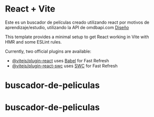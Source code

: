# React + Vite
Este es un buscador de películas creado utilizando react por motivos de aprendizaje/estudio, utilizando la API de omdbapi.com
[Diseño](images/buscadorPeliculas.png)

This template provides a minimal setup to get React working in Vite with HMR and some ESLint rules.

Currently, two official plugins are available:

- [@vitejs/plugin-react](https://github.com/vitejs/vite-plugin-react/blob/main/packages/plugin-react/README.md) uses [Babel](https://babeljs.io/) for Fast Refresh
- [@vitejs/plugin-react-swc](https://github.com/vitejs/vite-plugin-react-swc) uses [SWC](https://swc.rs/) for Fast Refresh
# buscador-de-peliculas
# buscador-de-peliculas
